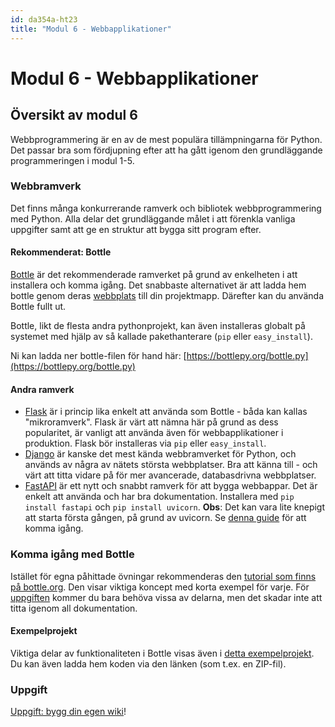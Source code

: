 ```yaml
---
id: da354a-ht23
title: "Modul 6 - Webbapplikationer"
---
```


# Modul 6 - Webbapplikationer

## Översikt av modul 6

Webbprogrammering är en av de mest populära tillämpningarna för Python. Det passar bra som fördjupning efter att ha gått igenom den grundläggande programmeringen i modul 1-5.

### Webbramverk

Det finns många konkurrerande ramverk och bibliotek webbprogrammering med Python. Alla delar det grundläggande målet i att förenkla vanliga uppgifter samt att ge en struktur att bygga sitt program efter.

#### Rekommenderat: Bottle

[Bottle](http://bottlepy.org/) är det rekommenderade ramverket på grund av enkelheten i att installera och komma igång. Det snabbaste alternativet är att ladda hem bottle genom deras [webbplats](http://bottlepy.org/docs/stable/) till din projektmapp. Därefter kan du använda Bottle fullt ut.

Bottle, likt de flesta andra pythonprojekt, kan även installeras globalt på systemet med hjälp av så kallade pakethanterare (`pip` eller `easy_install`).

Ni kan ladda ner bottle-filen för hand här: [https://bottlepy.org/bottle.py](https://bottlepy.org/bottle.py)

#### Andra ramverk

- [Flask](http://flask.pocoo.org) är i princip lika enkelt att använda som Bottle - båda kan kallas "mikroramverk". Flask är värt att nämna här på grund as dess popularitet, är vanligt att använda även för webbapplikationer i produktion. Flask bör installeras via `pip` eller `easy_install`.
- [Django](https://www.djangoproject.com) är kanske det mest kända webbramverket för Python, och används av några av nätets största webbplatser. Bra att känna till - och värt att titta vidare på för mer avancerade, databasdrivna webbplatser.
- [FastAPI](https://fastapi.tiangolo.com/) är ett nytt och snabbt ramverk för att bygga webbappar. Det är enkelt att använda och har bra dokumentation. Installera med `pip install fastapi` och `pip install uvicorn`. **Obs**: Det kan vara lite knepigt att starta första gången, på grund av uvicorn. Se [denna guide](https://fastapi.tiangolo.com/tutorial/first-steps/) för att komma igång.

### Komma igång med Bottle

Istället för egna påhittade övningar rekommenderas den [tutorial som finns på bottle.org](http://bottlepy.org/docs/dev/tutorial.html#quickstart-hello-world). Den visar viktiga koncept med korta exempel för varje. För [uppgiften](/resurser/da354a/6-webbapplikationer/assignment/) kommer du bara behöva vissa av delarna, men det skadar inte att titta igenom all dokumentation.

#### Exempelprojekt

Viktiga delar av funktionaliteten i Bottle visas även i [detta exempelprojekt](https://github.com/Tibbelit/Example-bottle-app). Du kan även ladda hem koden via den länken (som t.ex. en ZIP-fil).

### Uppgift

[Uppgift: bygg din egen wiki](/resurser/da354a/6-webbapplikationer/assignment/)!